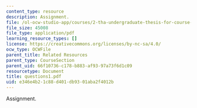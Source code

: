 ```yaml
---
content_type: resource
description: Assignment.
file: /ol-ocw-studio-app/courses/2-tha-undergraduate-thesis-for-course-2-a-january-iap-2007/e346e4b21c88d401db9301aba2f4012b_questions1.pdf
file_size: 45008
file_type: application/pdf
learning_resource_types: []
license: https://creativecommons.org/licenses/by-nc-sa/4.0/
ocw_type: OCWFile
parent_title: Related Resources
parent_type: CourseSection
parent_uid: 66f10736-c178-b883-af93-97a73f6d1c09
resourcetype: Document
title: questions1.pdf
uid: e346e4b2-1c88-d401-db93-01aba2f4012b
---
```

Assignment.